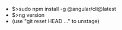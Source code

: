 - $>sudo npm install -g @angular/cli@latest
- $>ng version
- (use "git reset HEAD <file>..." to unstage)
